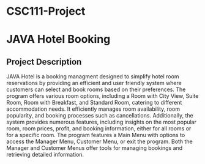 # CSC111-Project
# JAVA Hotel Booking
## Project Description
JAVA Hotel is a booking managment designed to simplify hotel room reservations by providing an efficient and user friendly system where customers can select and book rooms based on their preferences. The program offers various room options, including a Room with City View, Suite Room, Room with Breakfast, and Standard Room, catering to different accommodation needs. It efficiently manages room availability, room popularity, and booking processes such as cancellations. Additionally, the system provides numerous features, including insights on the most popular room, room prices, profit, and booking information, either for all rooms or for a specific room. The program features a Main Menu with options to access the Manager Menu, Customer Menu, or exit the program. Both the Manager and Customer Menus offer tools for managing bookings and retrieving detailed information.
